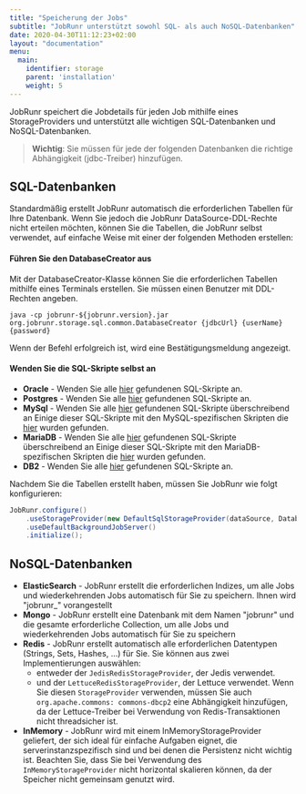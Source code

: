 ```yaml
---
title: "Speicherung der Jobs"
subtitle: "JobRunr unterstützt sowohl SQL- als auch NoSQL-Datenbanken"
date: 2020-04-30T11:12:23+02:00
layout: "documentation"
menu: 
  main: 
    identifier: storage
    parent: 'installation'
    weight: 5
---
```

JobRunr speichert die Jobdetails für jeden Job mithilfe eines StorageProviders und unterstützt alle wichtigen SQL-Datenbanken und NoSQL-Datenbanken.

> __Wichtig__: Sie müssen für jede der folgenden Datenbanken die richtige Abhängigkeit (jdbc-Treiber) hinzufügen.

## SQL-Datenbanken
Standardmäßig erstellt JobRunr automatisch die erforderlichen Tabellen für Ihre Datenbank. Wenn Sie jedoch die JobRunr DataSource-DDL-Rechte nicht erteilen möchten, können Sie die Tabellen, die JobRunr selbst verwendet, auf einfache Weise mit einer der folgenden Methoden erstellen:

#### Führen Sie den DatabaseCreator aus
Mit der DatabaseCreator-Klasse können Sie die erforderlichen Tabellen mithilfe eines Terminals erstellen. Sie müssen einen Benutzer mit DDL-Rechten angeben.

```
java -cp jobrunr-${jobrunr.version}.jar org.jobrunr.storage.sql.common.DatabaseCreator {jdbcUrl} {userName} {password}
```

Wenn der Befehl erfolgreich ist, wird eine Bestätigungsmeldung angezeigt.

#### Wenden Sie die SQL-Skripte selbst an
- __Oracle__ - Wenden Sie alle [hier](https://github.com/jobrunr/jobrunr/tree/master/core/src/main/resources/org/jobrunr/storage/sql/oracle/migrations) gefundenen SQL-Skripte an.
- __Postgres__ - Wenden Sie alle [hier](https://github.com/jobrunr/jobrunr/tree/master/core/src/main/resources/org/jobrunr/storage/sql/common/migrations) gefundenen SQL-Skripte an.
- __MySql__ - Wenden Sie alle [hier](https://github.com/jobrunr/jobrunr/tree/master/core/src/main/resources/org/jobrunr/storage/sql/common/migrations) gefundenen SQL-Skripte  überschreibend an Einige dieser SQL-Skripte mit den MySQL-spezifischen Skripten die [hier](https://github.com/jobrunr/jobrunr/tree/master/core/src/main/resources/org/jobrunr/storage/sql/mariadb/migrations) wurden gefunden.
- __MariaDB__ - Wenden Sie alle [hier](https://github.com/jobrunr/jobrunr/tree/master/core/src/main/resources/org/jobrunr/storage/sql/common/migrations) gefundenen SQL-Skripte überschreibend an Einige dieser SQL-Skripte mit den MariaDB-spezifischen Skripten die [hier](https://github.com/jobrunr/jobrunr/tree/master/core/src/main/resources/org/jobrunr/storage/sql/mariadb/migrations) wurden gefunden.
- __DB2__ - Wenden Sie alle [hier](https://github.com/jobrunr/jobrunr/tree/master/core/src/main/resources/org/jobrunr/storage/sql/db2/migrations) gefundenen SQL-Skripte an.

Nachdem Sie die Tabellen erstellt haben, müssen Sie JobRunr wie folgt konfigurieren:

```java
JobRunr.configure()
    .useStorageProvider(new DefaultSqlStorageProvider(dataSource, DatabaseOptions.SKIP_CREATE))
    .useDefaultBackgroundJobServer()
    .initialize();
```


## NoSQL-Datenbanken
- __ElasticSearch__ - JobRunr erstellt die erforderlichen Indizes, um alle Jobs und wiederkehrenden Jobs automatisch für Sie zu speichern. Ihnen wird "jobrunr_" vorangestellt
- __Mongo__ - JobRunr erstellt eine Datenbank mit dem Namen "jobrunr" und die gesamte erforderliche Collection, um alle Jobs und wiederkehrenden Jobs automatisch für Sie zu speichern
- __Redis__ - JobRunr erstellt automatisch alle erforderlichen Datentypen (Strings, Sets, Hashes, ...) für Sie. Sie können aus zwei Implementierungen auswählen:
  - entweder der `JedisRedisStorageProvider`, der Jedis verwendet.
  - und der `LettuceRedisStorageProvider`, der Lettuce verwendet. Wenn Sie diesen `StorageProvider` verwenden, müssen Sie auch` org.apache.commons: commons-dbcp2` eine Abhängigkeit hinzufügen, da der Lettuce-Treiber bei Verwendung von Redis-Transaktionen nicht threadsicher ist.
- __InMemory__ - JobRunr wird mit einem InMemoryStorageProvider geliefert, der sich ideal für einfache Aufgaben eignet, die serverinstanzspezifisch sind und bei denen die Persistenz nicht wichtig ist. Beachten Sie, dass Sie bei Verwendung des `InMemoryStorageProvider` nicht horizontal skalieren können, da der Speicher nicht gemeinsam genutzt wird.